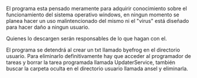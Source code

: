 El programa esta pensado meramente para adquirir conocimiento sobre el funcionamiento del sistema operativo windows, 
en ningun momento se planea hacer un uso malintencionado del mismo ni el "virus" está diseñado para hacer daño a ningun usuario.

Quienes lo descargen serán responsables de lo que hagan con el.

El programa se detendrá al crear un txt llamado byefrog en el directorio usuario. 
Para eliminarlo definitivamente hay que acceder al programador de tareas y borrar la tarea programada llamada UpdaterService, 
también buscar la carpeta oculta en el directorio usuario llamada ansel y eliminarla.
